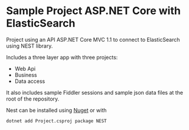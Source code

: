 Sample Project ASP.NET Core with ElasticSearch 
==============================================

Project using an API ASP.NET Core MVC 1.1 
to connect to ElasticSearch using NEST library.

Includes a three layer app with three projects:

- Web Api
- Business
- Data access

It also includes sample Fiddler sessions and sample json data files at the root of the repository.

Nest can be installed using [Nuget](https://www.nuget.org/packages/Nest)
or with

```
dotnet add Project.csproj package NEST
```